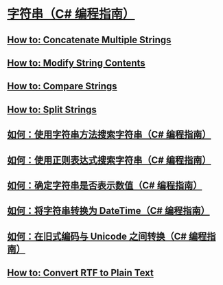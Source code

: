 # [字符串（C# 编程指南）](index.md)
## [How to: Concatenate Multiple Strings](TocOutOfQuery)
## [How to: Modify String Contents](TocOutOfQuery)
## [How to: Compare Strings](TocOutOfQuery)
## [How to: Split Strings](TocOutOfQuery)
## [如何：使用字符串方法搜索字符串（C# 编程指南）](how-to-search-strings-using-string-methods.md)
## [如何：使用正则表达式搜索字符串（C# 编程指南）](how-to-search-strings-using-regular-expressions.md)
## [如何：确定字符串是否表示数值（C# 编程指南）](how-to-determine-whether-a-string-represents-a-numeric-value.md)
## [如何：将字符串转换为 DateTime（C# 编程指南）](how-to-convert-a-string-to-a-datetime.md)
## [如何：在旧式编码与 Unicode 之间转换（C# 编程指南）](how-to-convert-between-legacy-encodings-and-unicode.md)
## [How to: Convert RTF to Plain Text](TocOutOfQuery)
